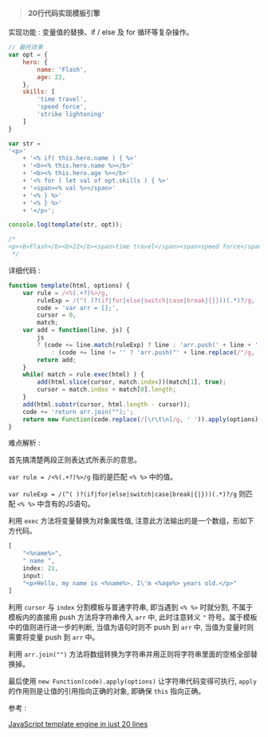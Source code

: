 > #### 20行代码实现模板引擎

实现功能 :  变量值的替换、if / else 及 for 循环等复杂操作。

```js
// 最终效果
var opt = {
    hero: {
        name: 'Flash',
        age: 22,
    },
    skills: [
        'time travel',
        'speed force',
        'strike lightening'
    ]
}

var str = 
'<p>' 
    + '<% if( this.hero.name ) { %>'
    + '<b><% this.hero.name %></b>'
    + '<b><% this.hero.age %></b>'
    + '<% for ( let val of opt.skills ) { %>'
    + '<span><% val %></span>'
    + '<% } %>'
    + '<% } %>'
    + '</p>';

console.log(template(str, opt));

/* 
<p><b>Flash</b><b>22</b><span>time travel</span><span>speed force</span><span>strike lightening</span></p>
 */

```

详细代码 : 

````js
function template(html, options) {
    var rule = /<%(.+?)%>/g,
        ruleExp = /(^( )?(if|for|else|switch|case|break|{|}))(.*)?/g,
        code = 'var arr = [];',
        cursor = 0,
        match;
    var add = function(line, js) {
        js 
        ? (code += line.match(ruleExp) ? line : 'arr.push(' + line + ');')
            : (code += line != '' ? 'arr.push("' + line.replace(/"/g, '\\"') + '");' : line);
        return add;
    }
    while( match = rule.exec(html) ) {
        add(html.slice(cursor, match.index))(match[1], true);
        cursor = match.index + match[0].length;
    }
    add(html.substr(cursor, html.length - cursor));
    code += 'return arr.join("");';
    return new Function(code.replace(/[\r\t\n]/g, ' ')).apply(options);
}
````

难点解析 :  

首先搞清楚两段正则表达式所表示的意思。

`var rule = /<%(.+?)%>/g` 指的是匹配 `<% %>` 中的值。

`var ruleExp = /(^( )?(if|for|else|switch|case|break|{|}))(.*)?/g` 则匹配 `<% %>` 中含有的JS语句。

利用 `exec` 方法将变量替换为对象属性值, 注意此方法输出的是一个数组，形如下方代码。

````js
[
    "<%name%>",
    " name ", 
    index: 21,
    input: 
    "<p>Hello, my name is <%name%>. I\'m <%age%> years old.</p>"
]
````

利用 `cursor` 与 `index` 分割模板与普通字符串, 即当遇到 `<% %>` 时就分割, 不属于模板内的直接用 push 方法将字符串传入 `arr` 中, 此时注意转义 `"` 符号。属于模板中的值则进行进一步的判断, 当值为语句时则不 push 到 `arr` 中, 当值为变量时则需要将变量 push 到 `arr` 中。

利用 `arr.join("")` 方法将数组转换为字符串并用正则将字符串里面的空格全部替换掉。

最后使用 `new Function(code).apply(options)` 让字符串代码变得可执行, `apply` 的作用则是让值的引用指向正确的对象, 即确保 `this` 指向正确。





参考 : 

[JavaScript template engine in just 20 lines](https://link.juejin.im/?target=http%3A%2F%2Fkrasimirtsonev.com%2Fblog%2Farticle%2FJavascript-template-engine-in-just-20-line)  

